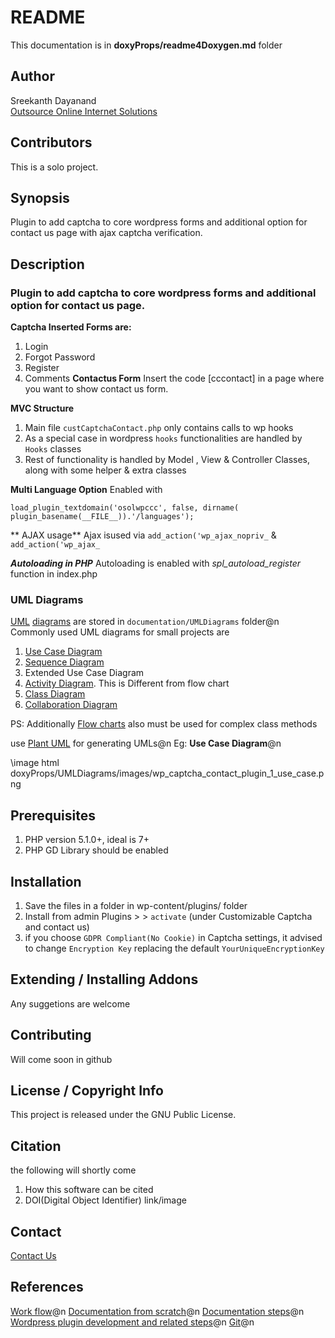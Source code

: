# README

This documentation is in **doxyProps/readme4Doxygen.md** folder
<!-- Replace ^[^#]([\r\n]*) with blank to make a template. In note pad you can also use `negative lookahead` ^(?!") -->

## Author

Sreekanth Dayanand <br />
[Outsource Online Internet Solutions](http://www.outsource-online.net/)

## Contributors

This is a solo project.


## Synopsis

Plugin to add captcha to core wordpress forms and additional option for contact us page with ajax captcha verification.

## Description

### Plugin to add captcha to core wordpress forms and additional option for contact us page.

**Captcha Inserted Forms are:**
1. Login
2. Forgot Password
3. Register
4. Comments
**Contactus Form** 
Insert the code [cccontact] in a page where you want to show contact us form. 

**MVC Structure**
1. Main file `custCaptchaContact.php` only contains calls to wp hooks
2. As a special case in wordpress `hooks` functionalities are handled by `Hooks` classes
3. Rest of functionality is handled by Model , View & Controller Classes, along with some helper & extra classes

**Multi Language Option**
Enabled with 
```
load_plugin_textdomain('osolwpccc', false, dirname( plugin_basename(__FILE__)).'/languages');
```
** AJAX usage**
Ajax isused via `add_action('wp_ajax_nopriv_` & `add_action('wp_ajax_`

***Autoloading in PHP***
Autoloading is enabled with *spl_autoload_register* function in index.php

### UML Diagrams

[UML](https://www.javatpoint.com/uml) [diagrams](https://www.javatpoint.com/uml-diagrams) are stored in `documentation/UMLDiagrams` folder@n
Commonly used UML diagrams for small projects are

1. [Use Case Diagram](https://plantuml.com/use-case-diagram)
2. [Sequence Diagram](https://plantuml.com/sequence-diagram)
3. Extended Use Case Diagram
4. [Activity Diagram](https://plantuml.com/activity-diagram-beta). This is Different from flow chart
5. [Class Diagram](https://plantuml.com/class-diagram)
6. [Collaboration Diagram](https://www.javatpoint.com/uml-collaboration-diagram)

PS: Additionally [Flow charts](https://github.com/adrai/flowchart.js) also must be used for complex class methods

use [Plant UML](https://plantuml.com/) for generating UMLs@n
Eg: 
**Use Case Diagram**@n

\image html doxyProps/UMLDiagrams/images/wp_captcha_contact_plugin_1_use_case.png



## Prerequisites

1. PHP version 5.1.0+, ideal is 7+
2. PHP GD Library should be enabled


## Installation

1. Save the files in a  folder in wp-content/plugins/ folder
2. Install from admin Plugins &gt; &gt; `activate` (under Customizable Captcha and contact us) 
3. if you choose `GDPR Compliant(No Cookie)` in Captcha settings, it advised to change `Encryption Key` replacing the default `YourUniqueEncryptionKey` 
## Extending / Installing Addons

Any suggetions are welcome

## Contributing

Will come soon in github

## License / Copyright Info

This project is released under the GNU Public License.

## Citation
the following will shortly come 
1. How this software can be cited
2. DOI(Digital Object Identifier) link/image

## Contact

[Contact Us](https://outsource-online.net/contact-us.html)

## References

[Work flow](http://www.outsource-online.net/blog/demos/doxygenComments/)@n
[Documentation from scratch](http://www.outsource-online.net/blog/2022/10/17/documentation-from-scratch/)@n
[Documentation steps](http://www.outsource-online.net/blog/2022/07/13/doxygen-basics/)@n
[Wordpress plugin development and related steps](http://www.outsource-online.net/blog/2022/07/02/developing-wordpress-plugin/)@n
[Git](http://www.outsource-online.net/blog/2022/06/13/git-command-line-tutorials/#git_html_pages)@n